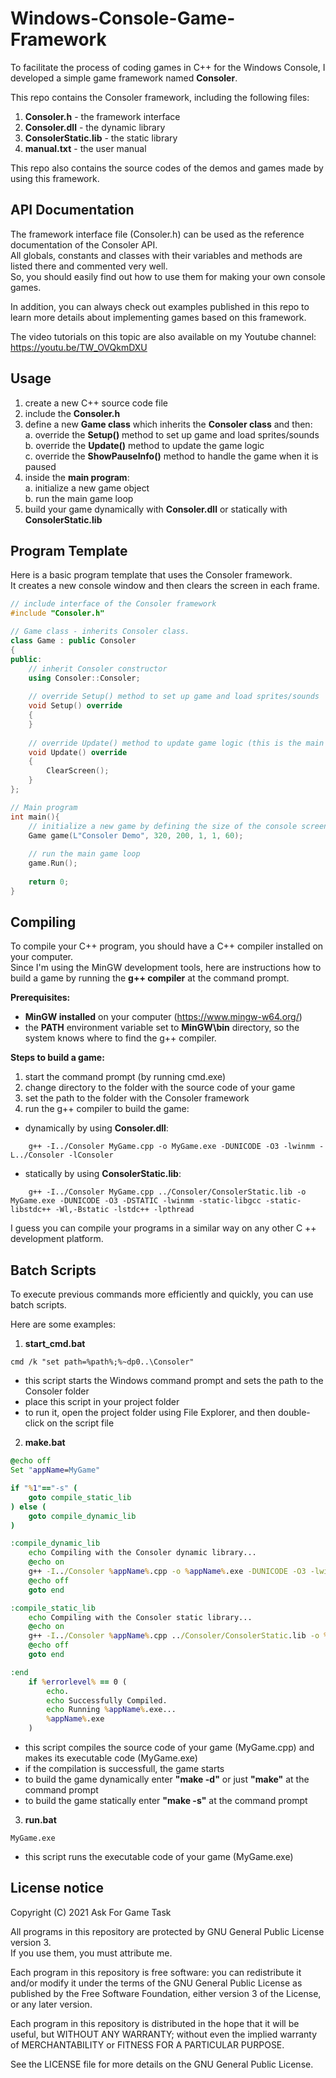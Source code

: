 # Windows-Console-Game-Framework
To facilitate the process of coding games in C++ for the Windows Console, I developed a simple game framework named **Consoler**.

This repo contains the Consoler framework, including the following files:  
1. **Consoler.h**         - the framework interface
2. **Consoler.dll**       - the dynamic library
3. **ConsolerStatic.lib** - the static library
4. **manual.txt**         - the user manual

This repo also contains the source codes of the demos and games made by using this framework.  


## API Documentation
The framework interface file (Consoler.h) can be used as the reference documentation of the Consoler API.  
All globals, constants and classes with their variables and methods are listed there and commented very well.  
So, you should easily find out how to use them for making your own console games.  

In addition, you can always check out examples published in this repo to learn more details about implementing games based on this framework.

The video tutorials on this topic are also available on my Youtube channel:  
https://youtu.be/TW_OVQkmDXU


## Usage
1. create a new C++ source code file  
2. include the **Consoler.h**  
3. define a new **Game class** which inherits the **Consoler class** and then:  
	a. override the **Setup()** method to set up game and load sprites/sounds  
	b. override the **Update()** method to update the game logic  
	c. override the **ShowPauseInfo()** method to handle the game when it is paused  
4. inside the **main program**:  
	a. initialize a new game object  
	b. run the main game loop  
5. build your game dynamically with **Consoler.dll** or statically with **ConsolerStatic.lib**  


## Program Template
Here is a basic program template that uses the Consoler framework.  
It creates a new console window and then clears the screen in each frame.  

```c++
// include interface of the Consoler framework
#include "Consoler.h"

// Game class - inherits Consoler class.
class Game : public Consoler
{
public:
	// inherit Consoler constructor
	using Consoler::Consoler;
	
	// override Setup() method to set up game and load sprites/sounds
	void Setup() override
	{
	}
	
	// override Update() method to update game logic (this is the main game loop)
	void Update() override
	{
		ClearScreen();
	}
};

// Main program
int main(){
	// initialize a new game by defining the size of the console screen and target fps
	Game game(L"Consoler Demo", 320, 200, 1, 1, 60);
	
	// run the main game loop
	game.Run();
	
	return 0;
}
```

## Compiling
To compile your C++ program, you should have a C++ compiler installed on your computer.  
Since I'm using the MinGW development tools, here are instructions how to build a game by running the **g++ compiler** at the command prompt.  

**Prerequisites:**  
  - **MinGW installed** on your computer (https://www.mingw-w64.org/)  
  - the **PATH** environment variable set to **MinGW\bin** directory, so the system knows where to find the g++ compiler.  

**Steps to build a game:**  
1. start the command prompt (by running cmd.exe)
2. change directory to the folder with the source code of your game
3. set the path to the folder with the Consoler framework
4. run the g++ compiler to build the game:
  - dynamically by using **Consoler.dll**:  
  ```shell
	  g++ -I../Consoler MyGame.cpp -o MyGame.exe -DUNICODE -O3 -lwinmm -L../Consoler -lConsoler
  ``` 
  - statically by using **ConsolerStatic.lib**:
  ```shell  
	  g++ -I../Consoler MyGame.cpp ../Consoler/ConsolerStatic.lib -o MyGame.exe -DUNICODE -O3 -DSTATIC -lwinmm -static-libgcc -static-libstdc++ -Wl,-Bstatic -lstdc++ -lpthread
  ```

I guess you can compile your programs in a similar way on any other C ++ development platform. 


## Batch Scripts
To execute previous commands more efficiently and quickly, you can use batch scripts.

Here are some examples:

1. **start_cmd.bat**
```shell
cmd /k "set path=%path%;%~dp0..\Consoler"
```

- this script starts the Windows command prompt and sets the path to the Consoler folder
- place this script in your project folder
- to run it, open the project folder using File Explorer, and then double-click on the script file  

2. **make.bat**
```bat
@echo off
Set "appName=MyGame"

if "%1"=="-s" (
	goto compile_static_lib
) else (
	goto compile_dynamic_lib
)

:compile_dynamic_lib
	echo Compiling with the Consoler dynamic library...
	@echo on
	g++ -I../Consoler %appName%.cpp -o %appName%.exe -DUNICODE -O3 -lwinmm -L../Consoler -lConsoler
	@echo off
	goto end

:compile_static_lib
	echo Compiling with the Consoler static library...
	@echo on
	g++ -I../Consoler %appName%.cpp ../Consoler/ConsolerStatic.lib -o %appName%.exe -DUNICODE -O3 -DSTATIC -lwinmm -static-libgcc -static-libstdc++ -Wl,-Bstatic -lstdc++ -lpthread
	@echo off
	goto end

:end
	if %errorlevel% == 0 (
		echo.
		echo Successfully Compiled.
		echo Running %appName%.exe...
		%appName%.exe
	)
```

- this script compiles the source code of your game (MyGame.cpp) and makes its executable code (MyGame.exe)
- if the compilation is successfull, the game starts
- to build the game dynamically enter **"make -d"** or just **"make"** at the command prompt
- to build the game statically enter **"make -s"** at the command prompt  

3. **run.bat**
```shell
MyGame.exe
```

- this script runs the executable code of your game (MyGame.exe)


## License notice
Copyright (C) 2021 Ask For Game Task

All programs in this repository are protected by GNU General Public License version 3.  
If you use them, you must attribute me.

Each program in this repository is free software: 
you can redistribute it and/or modify it under the terms of the GNU General Public License as published by the Free Software Foundation, either version 3 of the License, or any later version.

Each program in this repository is distributed in the hope that it will be useful, but WITHOUT ANY WARRANTY; without even the implied warranty of MERCHANTABILITY or FITNESS FOR A PARTICULAR PURPOSE. 

See the LICENSE file for more details on the GNU General Public License.

